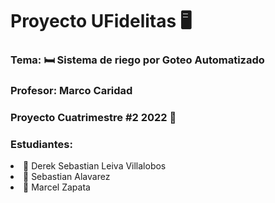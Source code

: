 <h1>Proyecto UFidelitas 🖥️</h1>
<h3>Tema:  🛏️ Sistema de riego por Goteo Automatizado</h3>
<h3>Profesor: Marco Caridad</3>

<h3>Proyecto Cuatrimestre #2 2022 🧿</h3>
<h3>Estudiantes: </h3>
<li>🐶 Derek Sebastian Leiva Villalobos</li>
<li>🦊 Sebastian Alavarez</li>
<li>🐼 Marcel Zapata</li>


<h1></h1>
